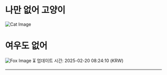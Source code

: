 
# 나만 없어 고양이

![Cat Image](https://cdn2.thecatapi.com/images/MTgyMzExMQ.jpg)

# 여우도 없어
![Fox Image](https://randomfox.ca/images/35.jpg)
⏳ 업데이트 시간: 2025-02-20 08:24:10 (KRW)

---
